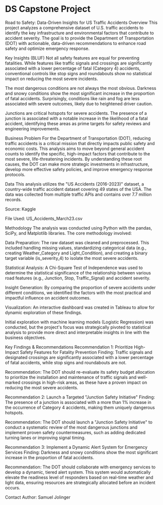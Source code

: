 # DS Capstone Project
Road to Safety: Data-Driven Insights for US Traffic Accidents
Overview
This project analyzes a comprehensive dataset of U.S. traffic accidents to identify the key infrastructure and environmental factors that contribute to accident severity. The goal is to provide the Department of Transportation (DOT) with actionable, data-driven recommendations to enhance road safety and optimize emergency response.

Key Insights (BLUF)
Not all safety features are equal for preventing fatalities. While features like traffic signals and crossings are significantly associated with a lower percentage of fatal (Category 4) accidents, conventional controls like stop signs and roundabouts show no statistical impact on reducing the most severe incidents.

The most dangerous conditions are not always the most obvious. Darkness and snowy conditions show the most significant increase in the proportion of fatal accidents. Surprisingly, conditions like rain and fog are less associated with severe outcomes, likely due to heightened driver caution.

Junctions are critical hotspots for severe accidents. The presence of a junction is associated with a notable increase in the likelihood of a fatal accident, identifying these areas as prime targets for safety reviews and engineering improvements.

Business Problem
For the Department of Transportation (DOT), reducing traffic accidents is a critical mission that directly impacts public safety and economic costs. This analysis aims to move beyond general accident counts to identify the specific, high-impact factors that contribute to the most severe, life-threatening incidents. By understanding these root causes, the DOT can make more strategic investments in infrastructure, develop more effective safety policies, and improve emergency response protocols.

Data
This analysis utilizes the "US Accidents (2016-2023)" dataset, a country-wide traffic accident dataset covering 49 states of the USA. The data was collected from multiple traffic APIs and contains over 7.7 million records.

Source: Kaggle

File Used: US_Accidents_March23.csv

Methodology
The analysis was conducted using Python with the pandas, SciPy, and Matplotlib libraries. The core methodology involved:

Data Preparation: The raw dataset was cleaned and preprocessed. This included handling missing values, standardizing categorical data (e.g., creating Weather_Category and Light_Condition), and creating a binary target variable (is_severity_4) to isolate the most severe accidents.

Statistical Analysis: A Chi-Square Test of Independence was used to determine the statistical significance of the relationship between various road features (e.g., Junction, Stop, Traffic_Signal) and accident severity.

Insight Generation: By comparing the proportion of severe accidents under different conditions, we identified the factors with the most practical and impactful influence on accident outcomes.

Visualization: An interactive dashboard was created in Tableau to allow for dynamic exploration of these findings.

Initial exploration with machine learning models (Logistic Regression) was conducted, but the project's focus was strategically pivoted to statistical analysis to provide more direct and interpretable insights in line with the business objectives.

Key Findings & Recommendations
Recommendation 1: Prioritize High-Impact Safety Features for Fatality Prevention
Finding: Traffic signals and designated crossings are significantly associated with a lower percentage of fatal accidents, while stop signs and roundabouts are not.

Recommendation: The DOT should re-evaluate its safety budget allocation to prioritize the installation and maintenance of traffic signals and well-marked crossings in high-risk areas, as these have a proven impact on reducing the most severe accidents.

Recommendation 2: Launch a Targeted "Junction Safety Initiative"
Finding: The presence of a junction is associated with a more than 1% increase in the occurrence of Category 4 accidents, making them uniquely dangerous hotspots.

Recommendation: The DOT should launch a "Junction Safety Initiative" to conduct a systematic review of the most dangerous junctions and implement proven safety countermeasures, such as adding dedicated turning lanes or improving signal timing.

Recommendation 3: Implement a Dynamic Alert System for Emergency Services
Finding: Darkness and snowy conditions show the most significant increase in the proportion of fatal accidents.

Recommendation: The DOT should collaborate with emergency services to develop a dynamic, tiered alert system. This system would automatically elevate the readiness level of responders based on real-time weather and light data, ensuring resources are strategically allocated before an incident occurs.

Contact
Author: Samuel Jolinger
